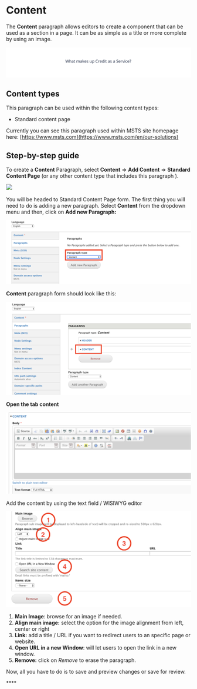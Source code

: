 # Content

The **Content** paragraph allows editors to create a component that can be used as a section in a page. It can be as simple as a title or more complete by using an image.

![](../.gitbook/assets/content%20%281%29.png)

## Content types

This paragraph can be used within the following content types:

* Standard content page

Currently you can see this paragraph used within MSTS site homepage here: [https://www.msts.com](https://www.msts.com/en/our-solutions)

## Step-by-step guide <a id="step-by-step-guide"></a>

To create a **Content** Paragraph, select **Content** =&gt; **Add Content** =&gt; **Standard Content Page** \(or any other content type that includes this paragraph \).

![](https://blobscdn.gitbook.com/v0/b/gitbook-28427.appspot.com/o/assets%2F-LLjdGUcRYPC3PTW00sg%2F-LLoSooVQ2ckmOg_YKuy%2F-LLoZrF3E1lH_HTs14DL%2FSTP_backend.png?alt=media&token=49c15fa2-abb2-4e3d-b83d-47d07fbfb3c8)

You will be headed to Standard Content Page form. The first thing you will need to do is adding a new paragraph. Select **Content** from the dropdown menu and then, click on **Add new Paragraph:**

![](../.gitbook/assets/screenshot-2018-10-29-at-22.35.08.png)

**Content** paragraph form should look like this:

![](../.gitbook/assets/screenshot-2018-10-29-at-22.35.28.png)

**Open the tab content** 

![](../.gitbook/assets/screenshot-2018-10-29-at-22.35.56.png)

Add the content by using the text field / WISIWYG editor

![](../.gitbook/assets/screenshot-2018-10-29-at-22.36.09.png)

1. **Main Image**: browse for an image if needed. 
2. **Align main image:** select the option for the image alignment from left, center or right
3. **Link:** add a title / URL if you want to redirect users to an specific page or website.
4. **Open URL in a new Window**: will let users to open the link in a new window. 
5. **Remove:** click on _Remove_ to erase the paragraph.

Now, all you have to do is to save and preview changes or save for review. 

\*\*\*\*

